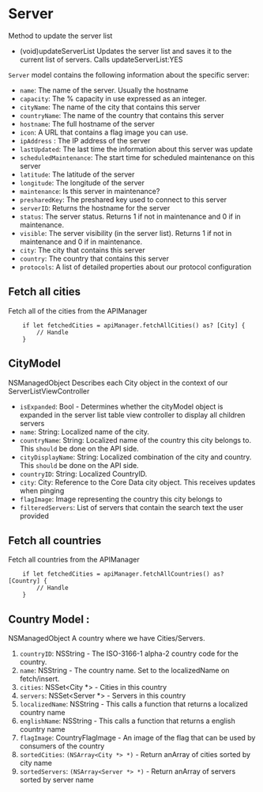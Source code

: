 # Server

  Method to update the server list
- (void)updateServerList
  Updates the server list and saves it to the current list of servers. Calls updateServerList:YES

`Server` model contains the following information about the specific server:
- `name`: The name of the server. Usually the hostname
- `capacity`: The % capacity in use expressed as an integer.
- `cityName`: The name of the city that contains this server
- `countryName`: The name of the country that contains this server
- `hostname`: The full hostname of the server
- `icon`: A URL that contains a flag image you can use.
- `ipAddress` : The IP address of the server
- `lastUpdated`: The last time the information about this server was update
- `scheduledMaintenance`: The start time for scheduled maintenance on this server
- `latitude`: The latitude of the server
- `longitude`: The longitude of the server
- `maintenance`: Is this server in maintenance?
- `presharedKey`: The preshared key used to connect to this server
- `serverID`: Returns the hostname for the server
- `status`: The server status. Returns 1 if not in maintenance and 0 if in maintenance.
- `visible`: The server visibility (in the server list). Returns 1 if not in maintenance and 0 if in maintenance.
- `city`: The city that contains this server
- `country`: The country that contains this server
- `protocols`:  A list of detailed properties about our protocol configuration

## Fetch all cities
 Fetch all of the cities from the APIManager
 
        if let fetchedCities = apiManager.fetchAllCities() as? [City] {
            // Handle 
        }

## CityModel
 NSManagedObject
 Describes each City object in the context of our ServerListViewController
- `isExpanded`: Bool - Determines whether the cityModel object is expanded in the server list table view controller to display all children servers
- `name`: String: Localized name of the city.
- `countryName`: String: Localized name of the country this city belongs to. This `should` be done on the API side.
- `cityDisplayName`: String: Localized combination of the city and country. This `should` be done on the API side.
- `countryID`: String: Localized CountryID. 
- `city`: City: Reference to the Core Data city object. This receives updates when pinging
- `flagImage`: Image representing the country this city belongs to
- `filteredServers`: List of servers that contain the search text the user provided

## Fetch all countries
Fetch all countries from the APIManager

        if let fetchedCities = apiManager.fetchAllCountries() as? [Country] {
            // Handle 
        }
        
## Country Model : 
  NSManagedObject 
  A country where we have Cities/Servers.

1. `countryID`: NSString - The ISO-3166-1 alpha-2 country code for the country.
2. `name`: NSString - The country name. Set to the localizedName on fetch/insert.
3. `cities`: NSSet<City *> - Cities in this country 
4. `servers`: NSSet<Server *> - Servers in this country
5. `localizedName`: NSString - This calls a function that returns a localized country name
6. `englishName`: NSString - This calls a function that returns a english country name
7. `flagImage`: CountryFlagImage - An image of the flag that can be used by consumers of the country
8. `sortedCities`: `(NSArray<City *> *)` - Return anArray of cities sorted by city name
9. `sortedServers`: `(NSArray<Server *> *)` - Return anArray of servers sorted by server name

